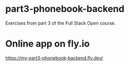 # part3-phonebook-backend
Exercises from part 3 of the Full Stack Open course.

# Online app on fly.io
https://my-part3-phonebook-backend.fly.dev/